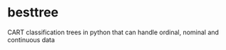 # besttree
CART classification trees in python that can handle ordinal, nominal and continuous data
